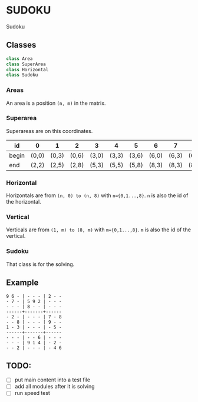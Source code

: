 # SUDOKU
Sudoku
## Classes
```python
class Area
class SuperArea
class Horizontal
class Sudoku
```
### Areas
An area is a position `(n, m)` in the matrix.

### Superarea
Superareas are on this coordinates.

id  | 0 | 1 | 2 | 3 | 4 | 5 | 6 | 7 | 8
--- | --- | --- | --- | --- | --- | ---  | ---  | ---  | ---
begin | (0,0) | (0,3)| (0,6)  | (3,0)  |  (3,3) | (3,6) | (6,0) | (6,3) | (6,6)
end   | (2,2) | (2,5) | (2,8) |  (5,3)| (5,5) | (5,8) | (8,3) | (8,3)| (8,8)

### Horizontal
Horizontals are from
`(n, 0) to (n, 8)` with `n={0,1...,8}`.
`n` is also the id of the horizontal.
### Vertical
Verticals are from
`(1, m) to (8, m)` with `m={0,1...,8}`.
`m` is also the id of the vertical.

### Sudoku
That class is for the solving.

## Example

    9 6 - | - - - | 2 - -
    - 7 - | 5 9 2 | - - -
    - - - | 8 - - | - - -
    ------+-------+------
    - 2 - | - - - | 7 - 8
    - - 8 | - - - | 9 - -
    1 - 3 | - - - | - 5 -
    ------+-------+------
    - - - | - - 6 | - - -
    - - - | 9 1 4 | - 2 -
    - - 2 | - - - | - 4 6


## TODO:
- [ ] put main content into a test file
- [ ] add all modules after it is solving
- [ ] run speed test
